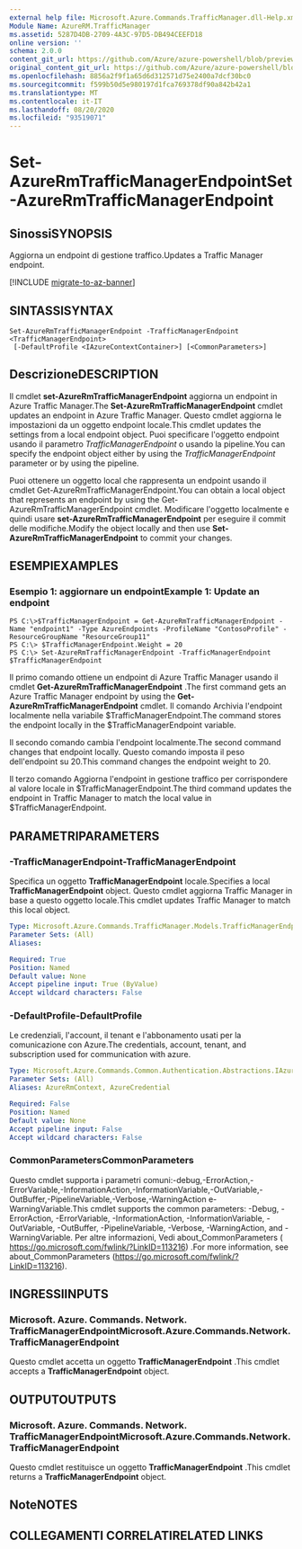 ```yaml
---
external help file: Microsoft.Azure.Commands.TrafficManager.dll-Help.xml
Module Name: AzureRM.TrafficManager
ms.assetid: 5287D4DB-2709-4A3C-97D5-DB494CEEFD18
online version: ''
schema: 2.0.0
content_git_url: https://github.com/Azure/azure-powershell/blob/preview/src/ResourceManager/TrafficManager/Commands.TrafficManager2/help/Set-AzureRmTrafficManagerEndpoint.md
original_content_git_url: https://github.com/Azure/azure-powershell/blob/preview/src/ResourceManager/TrafficManager/Commands.TrafficManager2/help/Set-AzureRmTrafficManagerEndpoint.md
ms.openlocfilehash: 8856a2f9f1a65d6d312571d75e2400a7dcf30bc0
ms.sourcegitcommit: f599b50d5e980197d1fca769378df90a842b42a1
ms.translationtype: MT
ms.contentlocale: it-IT
ms.lasthandoff: 08/20/2020
ms.locfileid: "93519071"
---
```

# <span data-ttu-id="2efbb-101">Set-AzureRmTrafficManagerEndpoint</span><span class="sxs-lookup"><span data-stu-id="2efbb-101">Set-AzureRmTrafficManagerEndpoint</span></span>

## <span data-ttu-id="2efbb-102">Sinossi</span><span class="sxs-lookup"><span data-stu-id="2efbb-102">SYNOPSIS</span></span>
<span data-ttu-id="2efbb-103">Aggiorna un endpoint di gestione traffico.</span><span class="sxs-lookup"><span data-stu-id="2efbb-103">Updates a Traffic Manager endpoint.</span></span>

[!INCLUDE [migrate-to-az-banner](../../includes/migrate-to-az-banner.md)]

## <span data-ttu-id="2efbb-104">SINTASSI</span><span class="sxs-lookup"><span data-stu-id="2efbb-104">SYNTAX</span></span>

```
Set-AzureRmTrafficManagerEndpoint -TrafficManagerEndpoint <TrafficManagerEndpoint>
 [-DefaultProfile <IAzureContextContainer>] [<CommonParameters>]
```

## <span data-ttu-id="2efbb-105">Descrizione</span><span class="sxs-lookup"><span data-stu-id="2efbb-105">DESCRIPTION</span></span>
<span data-ttu-id="2efbb-106">Il cmdlet **set-AzureRmTrafficManagerEndpoint** aggiorna un endpoint in Azure Traffic Manager.</span><span class="sxs-lookup"><span data-stu-id="2efbb-106">The **Set-AzureRmTrafficManagerEndpoint** cmdlet updates an endpoint in Azure Traffic Manager.</span></span>
<span data-ttu-id="2efbb-107">Questo cmdlet aggiorna le impostazioni da un oggetto endpoint locale.</span><span class="sxs-lookup"><span data-stu-id="2efbb-107">This cmdlet updates the settings from a local endpoint object.</span></span>
<span data-ttu-id="2efbb-108">Puoi specificare l'oggetto endpoint usando il parametro *TrafficManagerEndpoint* o usando la pipeline.</span><span class="sxs-lookup"><span data-stu-id="2efbb-108">You can specify the endpoint object either by using the *TrafficManagerEndpoint* parameter or by using the pipeline.</span></span>

<span data-ttu-id="2efbb-109">Puoi ottenere un oggetto local che rappresenta un endpoint usando il cmdlet Get-AzureRmTrafficManagerEndpoint.</span><span class="sxs-lookup"><span data-stu-id="2efbb-109">You can obtain a local object that represents an endpoint by using the Get-AzureRmTrafficManagerEndpoint cmdlet.</span></span>
<span data-ttu-id="2efbb-110">Modificare l'oggetto localmente e quindi usare **set-AzureRmTrafficManagerEndpoint** per eseguire il commit delle modifiche.</span><span class="sxs-lookup"><span data-stu-id="2efbb-110">Modify the object locally and then use **Set-AzureRmTrafficManagerEndpoint** to commit your changes.</span></span>

## <span data-ttu-id="2efbb-111">ESEMPI</span><span class="sxs-lookup"><span data-stu-id="2efbb-111">EXAMPLES</span></span>

### <span data-ttu-id="2efbb-112">Esempio 1: aggiornare un endpoint</span><span class="sxs-lookup"><span data-stu-id="2efbb-112">Example 1: Update an endpoint</span></span>
```
PS C:\>$TrafficManagerEndpoint = Get-AzureRmTrafficManagerEndpoint -Name "endpoint1" -Type AzureEndpoints -ProfileName "ContosoProfile" -ResourceGroupName "ResourceGroup11"
PS C:\> $TrafficManagerEndpoint.Weight = 20
PS C:\> Set-AzureRmTrafficManagerEndpoint -TrafficManagerEndpoint $TrafficManagerEndpoint
```

<span data-ttu-id="2efbb-113">Il primo comando ottiene un endpoint di Azure Traffic Manager usando il cmdlet **Get-AzureRmTrafficManagerEndpoint** .</span><span class="sxs-lookup"><span data-stu-id="2efbb-113">The first command gets an Azure Traffic Manager endpoint by using the **Get-AzureRmTrafficManagerEndpoint** cmdlet.</span></span>
<span data-ttu-id="2efbb-114">Il comando Archivia l'endpoint localmente nella variabile $TrafficManagerEndpoint.</span><span class="sxs-lookup"><span data-stu-id="2efbb-114">The command stores the endpoint locally in the $TrafficManagerEndpoint variable.</span></span>

<span data-ttu-id="2efbb-115">Il secondo comando cambia l'endpoint localmente.</span><span class="sxs-lookup"><span data-stu-id="2efbb-115">The second command changes that endpoint locally.</span></span>
<span data-ttu-id="2efbb-116">Questo comando imposta il peso dell'endpoint su 20.</span><span class="sxs-lookup"><span data-stu-id="2efbb-116">This command changes the endpoint weight to 20.</span></span>

<span data-ttu-id="2efbb-117">Il terzo comando Aggiorna l'endpoint in gestione traffico per corrispondere al valore locale in $TrafficManagerEndpoint.</span><span class="sxs-lookup"><span data-stu-id="2efbb-117">The third command updates the endpoint in Traffic Manager to match the local value in $TrafficManagerEndpoint.</span></span>

## <span data-ttu-id="2efbb-118">PARAMETRI</span><span class="sxs-lookup"><span data-stu-id="2efbb-118">PARAMETERS</span></span>

### <span data-ttu-id="2efbb-119">-TrafficManagerEndpoint</span><span class="sxs-lookup"><span data-stu-id="2efbb-119">-TrafficManagerEndpoint</span></span>
<span data-ttu-id="2efbb-120">Specifica un oggetto **TrafficManagerEndpoint** locale.</span><span class="sxs-lookup"><span data-stu-id="2efbb-120">Specifies a local **TrafficManagerEndpoint** object.</span></span>
<span data-ttu-id="2efbb-121">Questo cmdlet aggiorna Traffic Manager in base a questo oggetto locale.</span><span class="sxs-lookup"><span data-stu-id="2efbb-121">This cmdlet updates Traffic Manager to match this local object.</span></span>

```yaml
Type: Microsoft.Azure.Commands.TrafficManager.Models.TrafficManagerEndpoint
Parameter Sets: (All)
Aliases: 

Required: True
Position: Named
Default value: None
Accept pipeline input: True (ByValue)
Accept wildcard characters: False
```

### <span data-ttu-id="2efbb-122">-DefaultProfile</span><span class="sxs-lookup"><span data-stu-id="2efbb-122">-DefaultProfile</span></span>
<span data-ttu-id="2efbb-123">Le credenziali, l'account, il tenant e l'abbonamento usati per la comunicazione con Azure.</span><span class="sxs-lookup"><span data-stu-id="2efbb-123">The credentials, account, tenant, and subscription used for communication with azure.</span></span>

```yaml
Type: Microsoft.Azure.Commands.Common.Authentication.Abstractions.IAzureContextContainer
Parameter Sets: (All)
Aliases: AzureRmContext, AzureCredential

Required: False
Position: Named
Default value: None
Accept pipeline input: False
Accept wildcard characters: False
```

### <span data-ttu-id="2efbb-124">CommonParameters</span><span class="sxs-lookup"><span data-stu-id="2efbb-124">CommonParameters</span></span>
<span data-ttu-id="2efbb-125">Questo cmdlet supporta i parametri comuni:-debug,-ErrorAction,-ErrorVariable,-InformationAction,-InformationVariable,-OutVariable,-OutBuffer,-PipelineVariable,-Verbose,-WarningAction e-WarningVariable.</span><span class="sxs-lookup"><span data-stu-id="2efbb-125">This cmdlet supports the common parameters: -Debug, -ErrorAction, -ErrorVariable, -InformationAction, -InformationVariable, -OutVariable, -OutBuffer, -PipelineVariable, -Verbose, -WarningAction, and -WarningVariable.</span></span> <span data-ttu-id="2efbb-126">Per altre informazioni, Vedi about_CommonParameters ( https://go.microsoft.com/fwlink/?LinkID=113216) .</span><span class="sxs-lookup"><span data-stu-id="2efbb-126">For more information, see about_CommonParameters (https://go.microsoft.com/fwlink/?LinkID=113216).</span></span>

## <span data-ttu-id="2efbb-127">INGRESSI</span><span class="sxs-lookup"><span data-stu-id="2efbb-127">INPUTS</span></span>

### <span data-ttu-id="2efbb-128">Microsoft. Azure. Commands. Network. TrafficManagerEndpoint</span><span class="sxs-lookup"><span data-stu-id="2efbb-128">Microsoft.Azure.Commands.Network.TrafficManagerEndpoint</span></span>
<span data-ttu-id="2efbb-129">Questo cmdlet accetta un oggetto **TrafficManagerEndpoint** .</span><span class="sxs-lookup"><span data-stu-id="2efbb-129">This cmdlet accepts a **TrafficManagerEndpoint** object.</span></span>

## <span data-ttu-id="2efbb-130">OUTPUT</span><span class="sxs-lookup"><span data-stu-id="2efbb-130">OUTPUTS</span></span>

### <span data-ttu-id="2efbb-131">Microsoft. Azure. Commands. Network. TrafficManagerEndpoint</span><span class="sxs-lookup"><span data-stu-id="2efbb-131">Microsoft.Azure.Commands.Network.TrafficManagerEndpoint</span></span>
<span data-ttu-id="2efbb-132">Questo cmdlet restituisce un oggetto **TrafficManagerEndpoint** .</span><span class="sxs-lookup"><span data-stu-id="2efbb-132">This cmdlet returns a **TrafficManagerEndpoint** object.</span></span>

## <span data-ttu-id="2efbb-133">Note</span><span class="sxs-lookup"><span data-stu-id="2efbb-133">NOTES</span></span>

## <span data-ttu-id="2efbb-134">COLLEGAMENTI CORRELATI</span><span class="sxs-lookup"><span data-stu-id="2efbb-134">RELATED LINKS</span></span>

